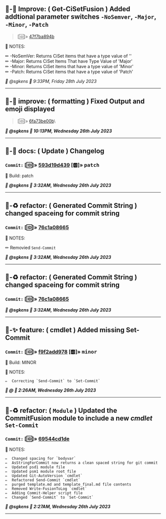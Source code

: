  
##  🎯-🎨 Improve: ( Get-CiSetFusion ) Added addtional parameter switches `-NoSemver`, `-Major`, `-Minor`, `-Patch` 

> [🆔]» [47f7ba894b](https://gitlab.snowlab.tk//CommitFusion/-/commit/47f7ba894bfb75478ececf5c9b75f5eee29707a4) 
 
📜 NOTES:  
 
✏  -NoSemVer: Returns CiSet items that have a type value of ''  
✏  -Major: Returns CiSet Items That have Type Value of 'Major'  
✏  -Minor: Returns CiSet items that have a type value of 'Minor'  
✏  -Patch: Returns CiSet items that have a type value of 'Patch'  
 
 
*👤 @sgkens 📅 9:33PM, Friday 28th July 2023* 
 
---- 
 



 
##  🎯-🎨 improve: ( formatting ) Fixed Output and emoji displayed 

> [🆔]» [6fa73be00b](https://gitlab.snowlab.tk/powershell/CommitFusion/-/commit/6fa73be00be11e3d7c31e02f49c368231078f94c)\ 
 
 
***👤 @sgkens 📅 10:13PM, Wednesday 26th July 2023*** 
 
---- 
 



 
##  🎯-📝 docs: ( Update ) Changelog 

### `Commit:` [🆔]» [593d19d439](https://gitlab.snowlab.tk/powershell/CommitFusion/-/commit/593d19d4395bdc1b6c3f356ca51110e724047773)  [🆎]» <kbd>patch</kbd> 
 
🧰 Build: patch 
 
 
***👤 @sgkens 📅 3:32AM, Wednesday 26th July 2023*** 
 
---- 
 



 
##  🎯-♻️ refactor: ( Generated Commit String ) changed spaceing for commit string 

### `Commit:` [🆔]» [76c1a08665](https://gitlab.snowlab.tk/powershell/CommitFusion/-/commit/76c1a0866555b17a507c42e9b2fa226cd0f3c6da)   
 
📜 NOTES:  
 
✏  Removied `Send-Commit`  
 
 
***👤 @sgkens 📅 3:32AM, Wednesday 26th July 2023*** 
 
---- 
 



 
##  🎯-♻️ refactor: ( Generated Commit String ) changed spaceing for commit string 

### `Commit:` [🆔]» [76c1a08665](https://gitlab.snowlab.tk/powershell/CommitFusion/-/commit/76c1a0866555b17a507c42e9b2fa226cd0f3c6da)   
 
 
***👤 @sgkens 📅 3:32AM, Wednesday 26th July 2023*** 
 
---- 
 



 
##  🎯-✨ feature: ( cmdlet ) Added missing Set-Commit 

### `Commit:` [🆔]» [f9f2add978](https://gitlab.snowlab.tk//CommitFusion/-/commit/f9f2add97830d7f520dc6f12a07ddcce2e04a3ba)  [🆎]» <kbd>minor</kbd> 
 
  🧰 Build: MINOR 
 
 
  📜 NOTES:  
 
    ✏  Correcting `Send-Commit` to `Set-Commit`  
 
 
***👤 @ 📅 2:26AM, Wednesday 26th July 2023*** 
 
---- 
 



 
##  🎯-♻️ refactor: ( `Module` ) Updated the CommitFusion module to include a new *cmdlet* `Set-Commit` 

### `Commit:` [🆔]» [69544cd1de](https://gitlab.snowlab.tk/ccharp/CommitFusion/-/commit/69544cd1deba9b40ac88b90f46d531e60364e295)   
 
  📜 NOTES:  
 
    ✏  Changed spacing for `bodyvar`  
    ✏  AsStringForCommit now returns a clean spaced string for git commit  
    ✏  Updated psd1 module file  
    ✏  Updated psm1 module root file  
    ✏  Updated Git-AutoVersion `cmdlet`  
    ✏  Refactored Send-Commit `cmdlet`  
    ✏  purged template.md and template_final.md file contents  
    ✏  Removed Write-FusionToLog `cmdlet`  
    ✏  Adding Commit-Helper script file  
    ✏  Changed `Send-Commit` to `Set-Commit`  
 
 
***👤 @sgkens 📅 2:27AM, Wednesday 26th July 2023*** 
 
----











